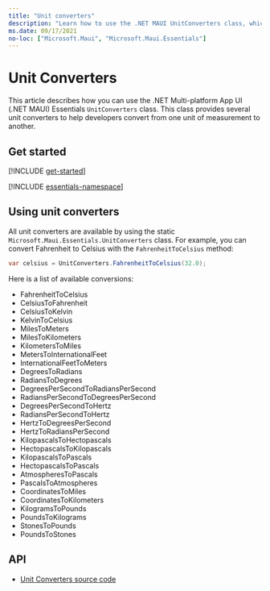 ```yaml
---
title: "Unit converters"
description: "Learn how to use the .NET MAUI UnitConverters class, which provides several unit converters to help developers."
ms.date: 09/17/2021
no-loc: ["Microsoft.Maui", "Microsoft.Maui.Essentials"]
---
```


# Unit Converters

This article describes how you can use the .NET Multi-platform App UI (.NET MAUI) Essentials `UnitConverters` class. This class provides several unit converters to help developers convert from one unit of measurement to another.

## Get started

[!INCLUDE [get-started](includes/get-started.md)]

[!INCLUDE [essentials-namespace](includes/essentials-namespace.md)]

## Using unit converters

All unit converters are available by using the static `Microsoft.Maui.Essentials.UnitConverters` class. For example, you can convert Fahrenheit to Celsius with the `FahrenheitToCelsius` method:

```csharp
var celsius = UnitConverters.FahrenheitToCelsius(32.0);
```

Here is a list of available conversions:

- FahrenheitToCelsius
- CelsiusToFahrenheit
- CelsiusToKelvin
- KelvinToCelsius
- MilesToMeters
- MilesToKilometers
- KilometersToMiles
- MetersToInternationalFeet
- InternationalFeetToMeters
- DegreesToRadians
- RadiansToDegrees
- DegreesPerSecondToRadiansPerSecond
- RadiansPerSecondToDegreesPerSecond
- DegreesPerSecondToHertz
- RadiansPerSecondToHertz
- HertzToDegreesPerSecond
- HertzToRadiansPerSecond
- KilopascalsToHectopascals
- HectopascalsToKilopascals
- KilopascalsToPascals
- HectopascalsToPascals
- AtmospheresToPascals
- PascalsToAtmospheres
- CoordinatesToMiles
- CoordinatesToKilometers
- KilogramsToPounds
- PoundsToKilograms
- StonesToPounds
- PoundsToStones

## API

- [Unit Converters source code](https://github.com/dotnet/maui/tree/main/src/Essentials/src/UnitConverters.shared.cs)
<!-- - [Unit Converters API documentation](xref:Microsoft.Maui.Essentials.UnitConverters)-->

